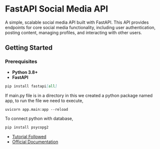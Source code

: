 # FastAPI Social Media API

A simple, scalable social media API built with FastAPI. This API provides endpoints for core social media functionality, including user authentication, posting content, managing profiles, and interacting with other users.

## Getting Started
### Prerequisites
- **Python 3.8+**
- **FastAPI**

```markdown
pip install fastapi[all]
```

If main.py file is in a directory in this we created a python package named app,
to run the file we need to execute,

```markdown
uvicorn app.main:app --reload
```

To connect python with database,
```markdown
pip install psycopg2
```

- [Tutorial Followed](https://lnkd.in/gDjt_Gji)
- [Official Documentation](https://fastapi.tiangolo.com/tutorial/)
